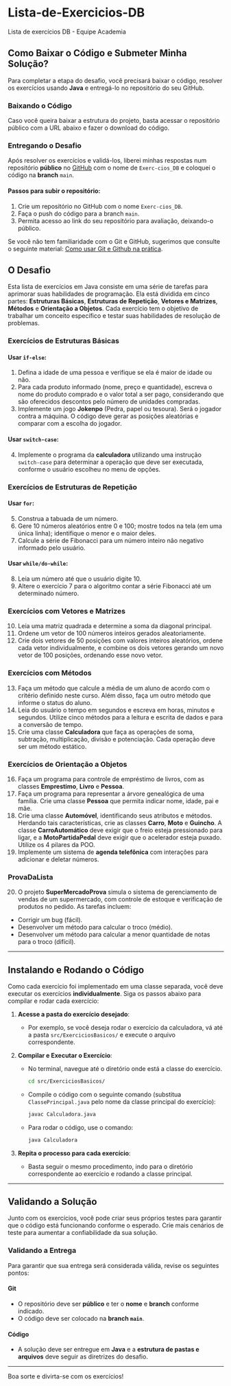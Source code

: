 # Lista-de-Exercicios-DB
Lista de exercícios DB - Equipe Academia

## Como Baixar o Código e Submeter Minha Solução?

Para completar a etapa do desafio, você precisará baixar o código, resolver os exercícios usando **Java** e entregá-lo no repositório do seu GitHub.

### Baixando o Código
Caso você queira baixar a estrutura do projeto, basta acessar o repositório público com a URL abaixo e fazer o download do código.

### Entregando o Desafio
Após resolver os exercícios e validá-los, liberei minhas respostas num repositório **público** no [GitHub](https://github.com/limajeferson) com o nome de `Exerc-cios_DB` e coloquei o código na **branch** `main`.

#### Passos para subir o repositório:
1. Crie um repositório no GitHub com o nome `Exerc-cios_DB`.
2. Faça o push do código para a branch `main`.
3. Permita acesso ao link do seu repositório para avaliação, deixando-o público.

Se você não tem familiaridade com o Git e GitHub, sugerimos que consulte o seguinte material: [Como usar Git e Github na prática](https://youtu.be/UBAX-13g8OM).

## O Desafio

Esta lista de exercícios em Java consiste em uma série de tarefas para aprimorar suas habilidades de programação. Ela está dividida em cinco partes: **Estruturas Básicas**, **Estruturas de Repetição**, **Vetores e Matrizes**, **Métodos** e **Orientação a Objetos**. Cada exercício tem o objetivo de trabalhar um conceito específico e testar suas habilidades de resolução de problemas.

### Exercícios de Estruturas Básicas

#### Usar `if-else`:
1. Defina a idade de uma pessoa e verifique se ela é maior de idade ou não.
2. Para cada produto informado (nome, preço e quantidade), escreva o nome do produto comprado e o valor total a ser pago, considerando que são oferecidos descontos pelo número de unidades compradas.
3. Implemente um jogo **Jokenpo** (Pedra, papel ou tesoura). Será o jogador contra a máquina. O código deve gerar as posições aleatórias e comparar com a escolha do jogador.

#### Usar `switch-case`:
4. Implemente o programa da **calculadora** utilizando uma instrução `switch-case` para determinar a operação que deve ser executada, conforme o usuário escolheu no menu de opções.

### Exercícios de Estruturas de Repetição

#### Usar `for`:
5. Construa a tabuada de um número.
6. Gere 10 números aleatórios entre 0 e 100; mostre todos na tela (em uma única linha); identifique o menor e o maior deles.
7. Calcule a série de Fibonacci para um número inteiro não negativo informado pelo usuário.

#### Usar `while/do-while`:
8. Leia um número até que o usuário digite 10.
9. Altere o exercício 7 para o algoritmo contar a série Fibonacci até um determinado número.

### Exercícios com Vetores e Matrizes

10. Leia uma matriz quadrada e determine a soma da diagonal principal.
11. Ordene um vetor de 100 números inteiros gerados aleatoriamente.
12. Crie dois vetores de 50 posições com valores inteiros aleatórios, ordene cada vetor individualmente, e combine os dois vetores gerando um novo vetor de 100 posições, ordenando esse novo vetor.

### Exercícios com Métodos

13. Faça um método que calcule a média de um aluno de acordo com o critério definido neste curso. Além disso, faça um outro método que informe o status do aluno.
14. Leia do usuário o tempo em segundos e escreva em horas, minutos e segundos. Utilize cinco métodos para a leitura e escrita de dados e para a conversão de tempo.
15. Crie uma classe **Calculadora** que faça as operações de soma, subtração, multiplicação, divisão e potenciação. Cada operação deve ser um método estático.

### Exercícios de Orientação a Objetos

16. Faça um programa para controle de empréstimo de livros, com as classes **Emprestimo**, **Livro** e **Pessoa**.
17. Faça um programa para representar a árvore genealógica de uma família. Crie uma classe **Pessoa** que permita indicar nome, idade, pai e mãe.
18. Crie uma classe **Automóvel**, identificando seus atributos e métodos. Herdando tais características, crie as classes **Carro**, **Moto** e **Guincho**. A classe **CarroAutomático** deve exigir que o freio esteja pressionado para ligar, e a **MotoPartidaPedal** deve exigir que o acelerador esteja puxado. Utilize os 4 pilares da POO.
19. Implemente um sistema de **agenda telefônica** com interações para adicionar e deletar números.

### ProvaDaLista

20. O projeto **SuperMercadoProva** simula o sistema de gerenciamento de vendas de um supermercado, com controle de estoque e verificação de produtos no pedido. As tarefas incluem:
- Corrigir um bug (fácil).
- Desenvolver um método para calcular o troco (médio).
- Desenvolver um método para calcular a menor quantidade de notas para o troco (difícil).

---

## Instalando e Rodando o Código

Como cada exercício foi implementado em uma classe separada, você deve executar os exercícios **individualmente**. Siga os passos abaixo para compilar e rodar cada exercício:

1. **Acesse a pasta do exercício desejado**:
    - Por exemplo, se você deseja rodar o exercício da calculadora, vá até a pasta `src/ExerciciosBasicos/` e execute o arquivo correspondente.

2. **Compilar e Executar o Exercício**:
    - No terminal, navegue até o diretório onde está a classe do exercício.
      ```bash
      cd src/ExerciciosBasicos/
      ```
    - Compile o código com o seguinte comando (substitua `ClassePrincipal.java` pelo nome da classe principal do exercício):
      ```bash
      javac Calculadora.java
      ```
    - Para rodar o código, use o comando:
      ```bash
      java Calculadora
      ```

3. **Repita o processo para cada exercício**:
    - Basta seguir o mesmo procedimento, indo para o diretório correspondente ao exercício e rodando a classe principal.

---

## Validando a Solução

Junto com os exercícios, você pode criar seus próprios testes para garantir que o código está funcionando conforme o esperado. Crie mais cenários de teste para aumentar a confiabilidade da sua solução.

### Validando a Entrega

Para garantir que sua entrega será considerada válida, revise os seguintes pontos:

#### Git
- O repositório deve ser **público** e ter o **nome** e **branch** conforme indicado.
- O código deve ser colocado na **branch `main`**.

#### Código
- A solução deve ser entregue em **Java** e a **estrutura de pastas e arquivos** deve seguir as diretrizes do desafio.

---

Boa sorte e divirta-se com os exercícios!
